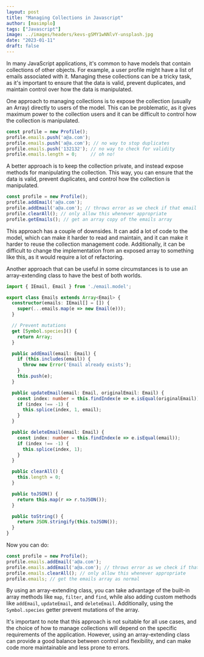 ```yaml
---
layout: post
title: "Managing Collections in Javascript"
author: [masimplo]
tags: ["Javascript"]
image: ../images/headers/kevs-gSMY1wNNlvY-unsplash.jpg
date: "2023-01-11"
draft: false
---
```


In many JavaScript applications, it's common to have models that contain collections of other objects. For example, a user profile might have a list of emails associated with it. Managing these collections can be a tricky task, as it's important to ensure that the data is valid, prevent duplicates, and maintain control over how the data is manipulated.

One approach to managing collections is to expose the collection (usually an Array) directly to users of the model. This can be problematic, as it gives maximum power to the collection users and it can be difficult to control how the collection is manipulated.


```typescript
const profile = new Profile();
profile.emails.push('a@a.com');
profile.emails.push('a@a.com'); // no way to stop duplicates
profile.emails.push('132132'); // no way to check for validity
profile.emails.length = 0;     // oh no!
```

A better approach is to keep the collection private, and instead expose methods for manipulating the collection. This way, you can ensure that the data is valid, prevent duplicates, and control how the collection is manipulated.

```typescript
const profile = new Profile();
profile.addEmail('a@a.com');
profile.addEmail('a@a.com'); // throws error as we check if that email already exists inside addEmail
profile.clearAll(); // only allow this whenever appropriate
profile.getEmails(); // get an array copy of the emails array
```

This approach has a couple of downsides. It can add a lot of code to the model, which can make it harder to read and maintain, and it can make it harder to reuse the collection management code. Additionally, it can be difficult to change the implementation from an exposed array to something like this, as it would require a lot of refactoring.

Another approach that can be useful in some circumstances is to use an array-extending class to have the best of both worlds.

```typescript
import { IEmail, Email } from './email.model';

export class Emails extends Array<Email> {
  constructor(emails: IEmail[] = []) {
    super(...emails.map(e => new Email(e)));
  }

  // Prevent mutations
  get [Symbol.species]() {
    return Array;
  }

  public addEmail(email: Email) {
    if (this.includes(email)) {
      throw new Error('Email already exists');
    }
    this.push(e);
  }

  public updateEmail(email: Email, originalEmail: Email) {
    const index: number = this.findIndex(e => e.isEqual(originalEmail));
    if (index !== -1) {
      this.splice(index, 1, email);
    }
  }

  public deleteEmail(email: Email) {
    const index: number = this.findIndex(e => e.isEqual(email));
    if (index !== -1) {
      this.splice(index, 1);
    }
  }

  public clearAll() {
    this.length = 0;
  }

  public toJSON() {
    return this.map(r => r.toJSON());
  }

  public toString() {
    return JSON.stringify(this.toJSON());
  }
}

```

Now you can do:

```typescript
const profile = new Profile();
profile.emails.addEmail('a@a.com');
profile.emails.addEmail('a@a.com'); // throws error as we check if that email already exists inside addEmail
profile.emails.clearAll(); // only allow this whenever appropriate
profile.emails; // get the emails array as normal
```

By using an array-extending class, you can take advantage of the built-in array methods like `map`, `filter`, and `find`, while also adding custom methods like `addEmail`, `updateEmail`, and `deleteEmail`. Additionally, using the `Symbol.species` getter prevent mutations of the array.

It's important to note that this approach is not suitable for all use cases, and the choice of how to manage collections will depend on the specific requirements of the application. However, using an array-extending class can provide a good balance between control and flexibility, and can make code more maintainable and less prone to errors.
